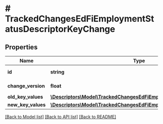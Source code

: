 # # TrackedChangesEdFiEmploymentStatusDescriptorKeyChange

## Properties

Name | Type | Description | Notes
------------ | ------------- | ------------- | -------------
**id** | **string** | Resource identifier | [optional]
**change_version** | **float** | Change version | [optional]
**old_key_values** | [**\Descriptors\Model\TrackedChangesEdFiEmploymentStatusDescriptorKey**](TrackedChangesEdFiEmploymentStatusDescriptorKey.md) |  | [optional]
**new_key_values** | [**\Descriptors\Model\TrackedChangesEdFiEmploymentStatusDescriptorKey**](TrackedChangesEdFiEmploymentStatusDescriptorKey.md) |  | [optional]

[[Back to Model list]](../../README.md#models) [[Back to API list]](../../README.md#endpoints) [[Back to README]](../../README.md)
